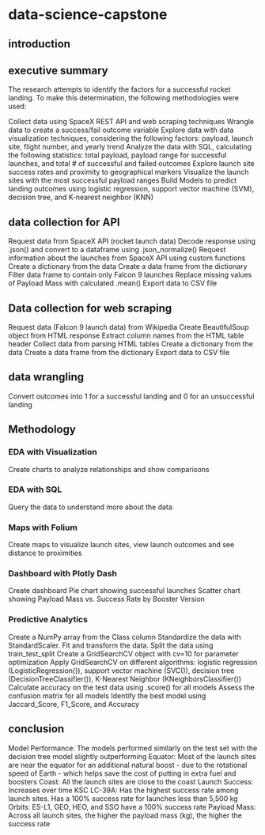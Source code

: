 # data-science-capstone
## introduction

## executive summary
The research attempts to identify the factors for a successful rocket landing. To make this determination, the following methodologies were used:

Collect data using SpaceX REST API and web scraping techniques
Wrangle data to create a success/fail outcome variable
Explore data with data visualization techniques, considering the following factors: payload, launch site, flight number, and yearly trend
Analyze the data with SQL, calculating the following statistics: total payload, payload range for successful launches, and total # of successful and failed outcomes
Explore launch site success rates and proximity to geographical markers
Visualize the launch sites with the most successful payload ranges
Build Models to predict landing outcomes using logistic regression, support vector machine (SVM), decision tree, and K-nearest neighbor (KNN)

## data collection for API
Request data from SpaceX API (rocket launch data)
Decode response using .json() and convert to a dataframe using .json_normalize()
Request information about the launches from SpaceX API using custom functions
Create a dictionary from the data
Create a data frame from the dictionary
Filter data frame to contain only Falcon 9 launches
Replace missing values of Payload Mass with calculated .mean()
Export data to CSV file

## Data collection for web scraping
Request data (Falcon 9 launch data) from Wikipedia
Create BeautifulSoup object from HTML response
Extract column names from the HTML table header
Collect data from parsing HTML tables
Create a dictionary from the data
Create a data frame from the dictionary
Export data to CSV file

## data wrangling
Convert outcomes into 1 for a successful landing and 0 for an unsuccessful landing

## Methodology
### EDA with Visualization
Create charts to analyze relationships and show comparisons
### EDA with SQL
Query the data to understand more about the data
### Maps with Folium
Create maps to visualize launch sites, view launch outcomes and see distance to proximities
### Dashboard with Plotly Dash
Create dashboard
Pie chart showing successful launches
Scatter chart showing Payload Mass vs. Success Rate by Booster Version
### Predictive Analytics
Create a NumPy array from the Class column
Standardize the data with StandardScaler. Fit and transform the data.
Split the data using train_test_split
Create a GridSearchCV object with cv=10 for parameter optimization
Apply GridSearchCV on different algorithms: logistic regression (LogisticRegression()), support vector machine (SVC()), decision tree (DecisionTreeClassifier()), K-Nearest Neighbor (KNeighborsClassifier())
Calculate accuracy on the test data using .score() for all models
Assess the confusion matrix for all models
Identify the best model using Jaccard_Score, F1_Score, and Accuracy

## conclusion
Model Performance: The models performed similarly on the test set with the decision tree model slightly outperforming
Equator: Most of the launch sites are near the equator for an additional natural boost - due to the rotational speed of Earth - which helps save the cost of putting in extra fuel and boosters
Coast: All the launch sites are close to the coast
Launch Success: Increases over time
KSC LC-39A: Has the highest success rate among launch sites. Has a 100% success rate for launches less than 5,500 kg
Orbits: ES-L1, GEO, HEO, and SSO have a 100% success rate
Payload Mass: Across all launch sites, the higher the payload mass (kg), the higher the success rate

